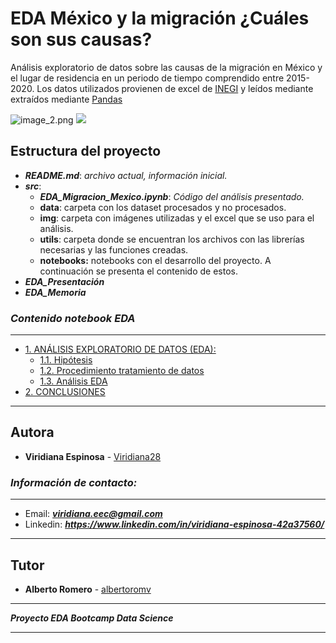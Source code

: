 # EDA México y la migración ¿Cuáles son sus causas?
Análisis exploratorio de datos sobre las causas de la migración en México y el lugar de residencia en un periodo de tiempo comprendido entre 2015-2020. Los datos utilizados provienen de excel de [INEGI](https://www.inegi.org.mx/programas/ccpv/2020/default.html#tabulados) y leídos mediante extraídos mediante [Pandas](https://pandas.pydata.org/pandas-docs/stable/reference/api/pandas.read_excel.html)


![image_2.png](./image_2.png)
<img src="/image_2.png" />


## **Estructura** del proyecto  
- ***README.md***: *archivo actual, información inicial.*
- ***src***:
    - ***EDA_Migracion_Mexico.ipynb***: *Código del análisis presentado.*
    - **data**: carpeta con los dataset procesados y no procesados.
    - **img**: carpeta con imágenes utilizadas y el excel que se uso para el análisis. 
    - **utils**: carpeta donde se encuentran los archivos con las librerías necesarias y las funciones creadas.
    - **notebooks:** notebooks con el desarrollo del proyecto. A continuación se presenta el contenido de estos.
- ***EDA_Presentación***
- ***EDA_Memoria***

### *Contenido notebook EDA* 

---
- [ 1. ANÁLISIS EXPLORATORIO DE DATOS (EDA):](src/main.ipynb/EDA_Migracion_Mexico.ipynb#1)
    - [1.1. Hipótesis](src/main.ipynb/EDA_Migracion_Mexico.ipynb#1)
    - [1.2. Procedimiento tratamiento de datos](src/main.ipynb/EDA_Migracion_Mexico.ipynb#1)
    - [1.3. Análisis EDA](src/main.ipynb/EDA_Migracion_Mexico.ipynb#1)
- [2. CONCLUSIONES](src/main.ipynb/EDA_Migracion_Mexico.ipynb#1)
---

## Autora 

* **Viridiana Espinosa** - [Viridiana28](https://github.com/Viridiana28)

### *Información de contacto:*
___
* Email: ***viridiana.eec@gmail.com***
* Linkedin: ***https://www.linkedin.com/in/viridiana-espinosa-42a37560/***
---

## Tutor

* **Alberto Romero** - [albertoromv](https://github.com/albertoromv/) 


---
***Proyecto EDA Bootcamp Data Science***

---


